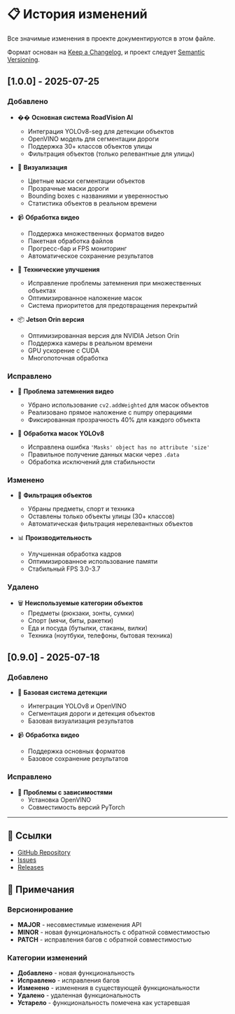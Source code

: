 # 📋 История изменений

Все значимые изменения в проекте документируются в этом файле.

Формат основан на [Keep a Changelog](https://keepachangelog.com/ru/1.0.0/),
и проект следует [Semantic Versioning](https://semver.org/lang/ru/).

## [1.0.0] - 2025-07-25

### Добавлено
- �� **Основная система RoadVision AI**
  - Интеграция YOLOv8-seg для детекции объектов
  - OpenVINO модель для сегментации дороги
  - Поддержка 30+ классов объектов улицы
  - Фильтрация объектов (только релевантные для улицы)

- 🎨 **Визуализация**
  - Цветные маски сегментации объектов
  - Прозрачные маски дороги
  - Bounding boxes с названиями и уверенностью
  - Статистика объектов в реальном времени

- 📹 **Обработка видео**
  - Поддержка множественных форматов видео
  - Пакетная обработка файлов
  - Прогресс-бар и FPS мониторинг
  - Автоматическое сохранение результатов

- 🔧 **Технические улучшения**
  - Исправление проблемы затемнения при множественных объектах
  - Оптимизированное наложение масок
  - Система приоритетов для предотвращения перекрытий

- 📦 **Jetson Orin версия**
  - Оптимизированная версия для NVIDIA Jetson Orin
  - Поддержка камеры в реальном времени
  - GPU ускорение с CUDA
  - Многопоточная обработка

### Исправлено
- 🐛 **Проблема затемнения видео**
  - Убрано использование `cv2.addWeighted` для масок объектов
  - Реализовано прямое наложение с numpy операциями
  - Фиксированная прозрачность 40% для каждого объекта

- 🐛 **Обработка масок YOLOv8**
  - Исправлена ошибка `'Masks' object has no attribute 'size'`
  - Правильное получение данных маски через `.data`
  - Обработка исключений для стабильности

### Изменено
- 🎯 **Фильтрация объектов**
  - Убраны предметы, спорт и техника
  - Оставлены только объекты улицы (30+ классов)
  - Автоматическая фильтрация нерелевантных объектов

- 📊 **Производительность**
  - Улучшенная обработка кадров
  - Оптимизированное использование памяти
  - Стабильный FPS 3.0-3.7

### Удалено
- 🗑️ **Неиспользуемые категории объектов**
  - Предметы (рюкзаки, зонты, сумки)
  - Спорт (мячи, биты, ракетки)
  - Еда и посуда (бутылки, стаканы, вилки)
  - Техника (ноутбуки, телефоны, бытовая техника)

## [0.9.0] - 2025-07-18

### Добавлено
- 🚀 **Базовая система детекции**
  - Интеграция YOLOv8 и OpenVINO
  - Сегментация дороги и детекция объектов
  - Базовая визуализация результатов

- 📹 **Обработка видео**
  - Поддержка основных форматов
  - Базовое сохранение результатов

### Исправлено
- 🐛 **Проблемы с зависимостями**
  - Установка OpenVINO
  - Совместимость версий PyTorch

---

## 🔗 Ссылки

- [GitHub Repository](https://github.com/your-username/roadvision-ai)
- [Issues](https://github.com/your-username/roadvision-ai/issues)
- [Releases](https://github.com/your-username/roadvision-ai/releases)

## 📝 Примечания

### Версионирование
- **MAJOR** - несовместимые изменения API
- **MINOR** - новая функциональность с обратной совместимостью
- **PATCH** - исправления багов с обратной совместимостью

### Категории изменений
- **Добавлено** - новая функциональность
- **Исправлено** - исправления багов
- **Изменено** - изменения в существующей функциональности
- **Удалено** - удаленная функциональность
- **Устарело** - функциональность помечена как устаревшая 